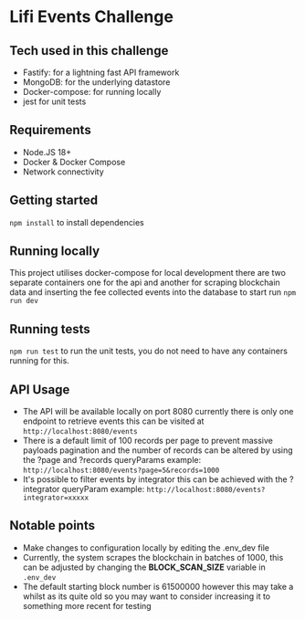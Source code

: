 # Lifi Events Challenge

## Tech used in this challenge

- Fastify: for a lightning fast API framework
- MongoDB: for the underlying datastore
- Docker-compose: for running locally
- jest for unit tests

## Requirements

- Node.JS 18+
- Docker & Docker Compose
- Network connectivity

## Getting started
`npm install` to install dependencies

## Running locally
This project utilises docker-compose for local development there are two separate containers one for the api and another for scraping blockchain data and inserting the fee collected events into the database
to start run 
`npm run dev`  

## Running tests
`npm run test` to run the unit tests, you do not need to have any containers running for this.

## API Usage
- The API will be available locally on port 8080 currently there is only one endpoint to retrieve events this can be visited at `http://localhost:8080/events`
- There is a default limit of 100 records per page to prevent massive payloads pagination and the number of records can be altered by using the ?page and ?records queryParams example: `http://localhost:8080/events?page=5&records=1000`
- It's possible to filter events by integrator this can be achieved with the ?integrator queryParam example: `http://localhost:8080/events?integrator=xxxxx`

## Notable points
- Make changes to configuration locally by editing the .env_dev file
- Currently, the system scrapes the blockchain in batches of 1000, this can be adjusted by changing the **BLOCK_SCAN_SIZE** variable in `.env_dev`
- The default starting block number is 61500000 however this may take a whilst as its quite old so you may want to consider increasing it to something more recent for testing